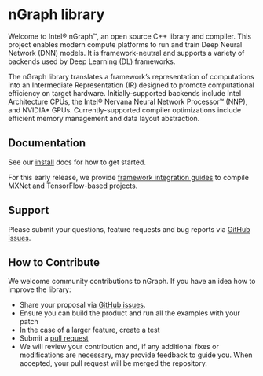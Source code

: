 # nGraph library

Welcome to Intel® nGraph™, an open source C++ library and
compiler. This project enables modern compute platforms to run and
train Deep Neural Network (DNN) models. It is framework-neutral and
supports a variety of backends used by Deep Learning (DL) frameworks.

The nGraph library translates a framework’s representation of
computations into an Intermediate Representation (IR) designed to
promote computational efficiency on target
hardware. Initially-supported backends include Intel Architecture
CPUs, the Intel® Nervana Neural Network Processor™ (NNP), and NVIDIA\*
GPUs.  Currently-supported compiler optimizations include efficient
memory management and data layout abstraction.

## Documentation

See our [install] docs for how to get started. 

For this early release, we provide [framework integration guides] to compile 
MXNet and TensorFlow-based projects.  

## Support

Please submit your questions, feature requests and bug reports via
[GitHub issues].

## How to Contribute

We welcome community contributions to nGraph. If you have an idea how
to improve the library:

* Share your proposal via [GitHub issues].
* Ensure you can build the product and run all the examples with your patch
* In the case of a larger feature, create a test
* Submit a [pull request]
* We will review your contribution and, if any additional fixes or
  modifications are necessary, may provide feedback to guide you. When
  accepted, your pull request will be merged the repository.

[install]: http://ngraph.nervanasys.com/docs/latest/install.html
[framework integration guides]: http://ngraph.nervanasys.com/docs/latest/framework-integration-guides.html
[Github issues]: https://github.com/NervanaSystems/ngraph/issues
[pull request]: https://github.com/NervanaSystems/ngraph/pulls
